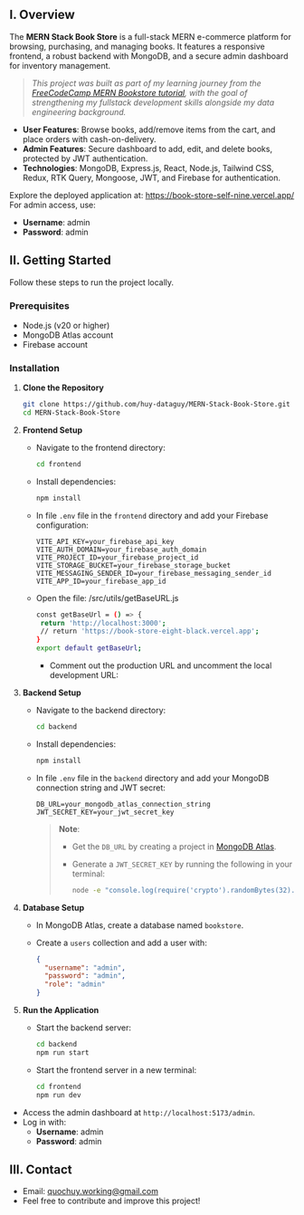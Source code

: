 ## I. Overview

The **MERN Stack Book Store** is a full-stack MERN e-commerce platform for browsing, purchasing, and managing books. It features a responsive frontend, a robust backend with MongoDB, and a secure admin dashboard for inventory management.

> _This project was built as part of my learning journey from the [FreeCodeCamp MERN Bookstore tutorial](https://youtu.be/pgw2KPfgK1E?si=AaViTiJXjJ0OVJa9), with the goal of strengthening my fullstack development skills alongside my data engineering background._

- **User Features**: Browse books, add/remove items from the cart, and place orders with cash-on-delivery.
- **Admin Features**: Secure dashboard to add, edit, and delete books, protected by JWT authentication.
- **Technologies**: MongoDB, Express.js, React, Node.js, Tailwind CSS, Redux, RTK Query, Mongoose, JWT, and Firebase for authentication.

Explore the deployed application at: https://book-store-self-nine.vercel.app/
For admin access, use:

- **Username**: admin
- **Password**: admin
  
## II. Getting Started
Follow these steps to run the project locally.
### Prerequisites

- Node.js (v20 or higher)
- MongoDB Atlas account
- Firebase account

### Installation

1. **Clone the Repository**
    
    ```bash
    git clone https://github.com/huy-dataguy/MERN-Stack-Book-Store.git
    cd MERN-Stack-Book-Store
    ```
    
2. **Frontend Setup**
    
    - Navigate to the frontend directory:
        
        ```bash
        cd frontend
        ```
        
    - Install dependencies:
        
        ```bash
        npm install
        ```
        
    - In file `.env` file in the `frontend` directory and add your Firebase configuration:
        ```env
        VITE_API_KEY=your_firebase_api_key
        VITE_AUTH_DOMAIN=your_firebase_auth_domain
        VITE_PROJECT_ID=your_firebase_project_id
        VITE_STORAGE_BUCKET=your_firebase_storage_bucket
        VITE_MESSAGING_SENDER_ID=your_firebase_messaging_sender_id
        VITE_APP_ID=your_firebase_app_id
        ```
    - Open the file: /src/utils/getBaseURL.js
       ```bash
       const getBaseUrl = () => {
        return 'http://localhost:3000';
        // return 'https://book-store-eight-black.vercel.app';
       }
       export default getBaseUrl;
       ```
      - Comment out the production URL and uncomment the local development URL:
        
3. **Backend Setup**
    
    - Navigate to the backend directory:
        ```bash
        cd backend
        ```
    - Install dependencies:
        ```bash
        npm install
        ```
        
    - In file `.env` file in the `backend` directory and add your MongoDB connection string and JWT secret:
        
        ```env
        DB_URL=your_mongodb_atlas_connection_string
        JWT_SECRET_KEY=your_jwt_secret_key
        ```
        
        > **Note**:
        > - Get the `DB_URL` by creating a project in [MongoDB Atlas](https://www.mongodb.com/cloud/atlas).
        > - Generate a `JWT_SECRET_KEY` by running the following in your terminal:
        >     
        >     ```bash
        >     node -e "console.log(require('crypto').randomBytes(32).toString('hex'))"
        >     ```
        >     
        
4. **Database Setup**
    - In MongoDB Atlas, create a database named `bookstore`.
    - Create a `users` collection and add a user with:
        
        ```json
        {
          "username": "admin",
          "password": "admin",
          "role": "admin"
        }
        ```
        
5. **Run the Application**
    
    - Start the backend server:
        ```bash
        cd backend
        npm run start
        ```
        
    - Start the frontend server in a new terminal:
        
        ```bash
        cd frontend
        npm run dev
        ```
  - Access the admin dashboard at `http://localhost:5173/admin`.
  - Log in with:
      - **Username**: admin
      - **Password**: admin
## III. Contact
- Email: quochuy.working@gmail.com
- Feel free to contribute and improve this project!
